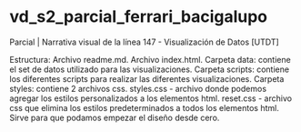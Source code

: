 # vd_s2_parcial_ferrari_bacigalupo
Parcial | Narrativa visual de la línea 147 - Visualización de Datos [UTDT]

Estructura:
Archivo readme.md.
Archivo index.html.
Carpeta data: contiene el set de datos utilizado para las visualizaciones.
Carpeta scripts: contiene los diferentes scripts para realizar las diferentes visualizaciones.
Carpeta styles: contiene 2 archivos css.
styles.css - archivo donde podemos agregar los estilos personalizados a los elementos html.
reset.css - archivo css que elimina los estilos predeterminados a todos los elementos html. Sirve para que podamos empezar el diseño desde cero.